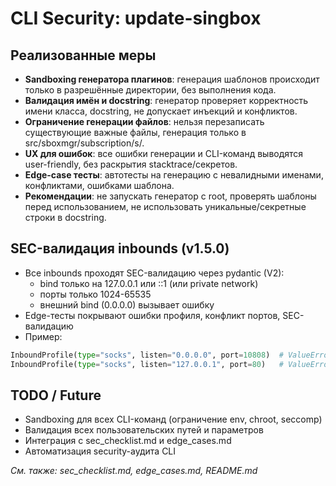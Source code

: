 # CLI Security: update-singbox

## Реализованные меры

- **Sandboxing генератора плагинов**: генерация шаблонов происходит только в разрешённые директории, без выполнения кода.
- **Валидация имён и docstring**: генератор проверяет корректность имени класса, docstring, не допускает инъекций и конфликтов.
- **Ограничение генерации файлов**: нельзя перезаписать существующие важные файлы, генерация только в src/sboxmgr/subscription/<type>s/.
- **UX для ошибок**: все ошибки генерации и CLI-команд выводятся user-friendly, без раскрытия stacktrace/секретов.
- **Edge-case тесты**: автотесты на генерацию с невалидными именами, конфликтами, ошибками шаблона.
- **Рекомендации**: не запускать генератор с root, проверять шаблоны перед использованием, не использовать уникальные/секретные строки в docstring.

## SEC-валидация inbounds (v1.5.0)
- Все inbounds проходят SEC-валидацию через pydantic (V2):
    - bind только на 127.0.0.1 или ::1 (или private network)
    - порты только 1024-65535
    - внешний bind (0.0.0.0) вызывает ошибку
- Edge-тесты покрывают ошибки профиля, конфликт портов, SEC-валидацию
- Пример:
```python
InboundProfile(type="socks", listen="0.0.0.0", port=10808)  # ValueError
InboundProfile(type="socks", listen="127.0.0.1", port=80)   # ValueError
```

## TODO / Future
- Sandboxing для всех CLI-команд (ограничение env, chroot, seccomp)
- Валидация всех пользовательских путей и параметров
- Интеграция с sec_checklist.md и edge_cases.md
- Автоматизация security-аудита CLI

_См. также: sec_checklist.md, edge_cases.md, README.md_
